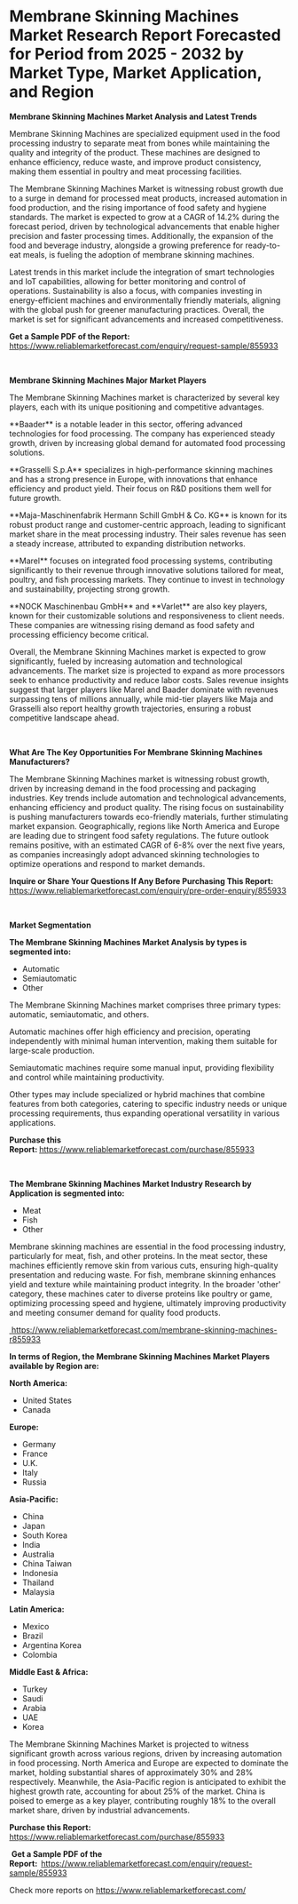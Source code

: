 <p><h1>Membrane Skinning Machines Market Research Report Forecasted for Period from 2025 -  2032 by Market Type, Market Application, and Region</h1></p><p><strong>Membrane Skinning Machines Market Analysis and Latest Trends</strong></p>
<p><p>Membrane Skinning Machines are specialized equipment used in the food processing industry to separate meat from bones while maintaining the quality and integrity of the product. These machines are designed to enhance efficiency, reduce waste, and improve product consistency, making them essential in poultry and meat processing facilities. </p><p>The Membrane Skinning Machines Market is witnessing robust growth due to a surge in demand for processed meat products, increased automation in food production, and the rising importance of food safety and hygiene standards. The market is expected to grow at a CAGR of 14.2% during the forecast period, driven by technological advancements that enable higher precision and faster processing times. Additionally, the expansion of the food and beverage industry, alongside a growing preference for ready-to-eat meals, is fueling the adoption of membrane skinning machines. </p><p>Latest trends in this market include the integration of smart technologies and IoT capabilities, allowing for better monitoring and control of operations. Sustainability is also a focus, with companies investing in energy-efficient machines and environmentally friendly materials, aligning with the global push for greener manufacturing practices. Overall, the market is set for significant advancements and increased competitiveness.</p></p>
<p><strong>Get a Sample PDF of the Report:&nbsp;</strong> <a href="https://www.reliablemarketforecast.com/enquiry/request-sample/855933?utm_campaign=2210&utm_medium=2&utm_source=Github&utm_content=ia&utm_term=20022025&utm_id=membrane-skinning-machines">https://www.reliablemarketforecast.com/enquiry/request-sample/855933</a></p>
<p>&nbsp;</p>
<p><strong>Membrane Skinning Machines Major Market Players</strong></p>
<p><p>The Membrane Skinning Machines market is characterized by several key players, each with its unique positioning and competitive advantages. </p><p>**Baader** is a notable leader in this sector, offering advanced technologies for food processing. The company has experienced steady growth, driven by increasing global demand for automated food processing solutions. </p><p>**Grasselli S.p.A** specializes in high-performance skinning machines and has a strong presence in Europe, with innovations that enhance efficiency and product yield. Their focus on R&D positions them well for future growth.</p><p>**Maja-Maschinenfabrik Hermann Schill GmbH & Co. KG** is known for its robust product range and customer-centric approach, leading to significant market share in the meat processing industry. Their sales revenue has seen a steady increase, attributed to expanding distribution networks.</p><p>**Marel** focuses on integrated food processing systems, contributing significantly to their revenue through innovative solutions tailored for meat, poultry, and fish processing markets. They continue to invest in technology and sustainability, projecting strong growth.</p><p>**NOCK Maschinenbau GmbH** and **Varlet** are also key players, known for their customizable solutions and responsiveness to client needs. These companies are witnessing rising demand as food safety and processing efficiency become critical.</p><p>Overall, the Membrane Skinning Machines market is expected to grow significantly, fueled by increasing automation and technological advancements. The market size is projected to expand as more processors seek to enhance productivity and reduce labor costs. Sales revenue insights suggest that larger players like Marel and Baader dominate with revenues surpassing tens of millions annually, while mid-tier players like Maja and Grasselli also report healthy growth trajectories, ensuring a robust competitive landscape ahead.</p></p>
<p>&nbsp;</p>
<p><strong>What Are The Key Opportunities For Membrane Skinning Machines Manufacturers?</strong></p>
<p><p>The Membrane Skinning Machines market is witnessing robust growth, driven by increasing demand in the food processing and packaging industries. Key trends include automation and technological advancements, enhancing efficiency and product quality. The rising focus on sustainability is pushing manufacturers towards eco-friendly materials, further stimulating market expansion. Geographically, regions like North America and Europe are leading due to stringent food safety regulations. The future outlook remains positive, with an estimated CAGR of 6-8% over the next five years, as companies increasingly adopt advanced skinning technologies to optimize operations and respond to market demands.</p></p>
<p><strong>Inquire or Share Your Questions If Any Before Purchasing This Report:</strong> <a href="https://www.reliablemarketforecast.com/enquiry/pre-order-enquiry/855933?utm_campaign=2210&utm_medium=2&utm_source=Github&utm_content=ia&utm_term=20022025&utm_id=membrane-skinning-machines">https://www.reliablemarketforecast.com/enquiry/pre-order-enquiry/855933</a></p>
<p>&nbsp;</p>
<p><strong>Market Segmentation</strong></p>
<p><strong>The Membrane Skinning Machines Market Analysis by types is segmented into:</strong></p>
<p><ul><li>Automatic</li><li>Semiautomatic</li><li>Other</li></ul></p>
<p><p>The Membrane Skinning Machines market comprises three primary types: automatic, semiautomatic, and others. </p><p>Automatic machines offer high efficiency and precision, operating independently with minimal human intervention, making them suitable for large-scale production. </p><p>Semiautomatic machines require some manual input, providing flexibility and control while maintaining productivity. </p><p>Other types may include specialized or hybrid machines that combine features from both categories, catering to specific industry needs or unique processing requirements, thus expanding operational versatility in various applications.</p></p>
<p><strong>Purchase this Report:&nbsp;</strong><a href="https://www.reliablemarketforecast.com/purchase/855933?utm_campaign=2210&utm_medium=2&utm_source=Github&utm_content=ia&utm_term=20022025&utm_id=membrane-skinning-machines">https://www.reliablemarketforecast.com/purchase/855933</a></p>
<p>&nbsp;</p>
<p><strong>The Membrane Skinning Machines Market Industry Research by Application is segmented into:</strong></p>
<p><ul><li>Meat</li><li>Fish</li><li>Other</li></ul></p>
<p><p>Membrane skinning machines are essential in the food processing industry, particularly for meat, fish, and other proteins. In the meat sector, these machines efficiently remove skin from various cuts, ensuring high-quality presentation and reducing waste. For fish, membrane skinning enhances yield and texture while maintaining product integrity. In the broader 'other' category, these machines cater to diverse proteins like poultry or game, optimizing processing speed and hygiene, ultimately improving productivity and meeting consumer demand for quality food products.</p></p>
<p><a href="https://www.reliablemarketforecast.com/membrane-skinning-machines-r855933?utm_campaign=2210&utm_medium=2&utm_source=Github&utm_content=ia&utm_term=20022025&utm_id=membrane-skinning-machines">&nbsp;https://www.reliablemarketforecast.com/membrane-skinning-machines-r855933</a></p>
<p><strong>In terms of Region, the Membrane Skinning Machines Market Players available by Region are:</strong></p>
<p>
    <p> <strong> North America: </strong>
        <ul>
            <li>United States</li>
            <li>Canada</li>
        </ul>
        </p> 
    <p> <strong> Europe: </strong>
        <ul>
            <li>Germany</li>
            <li>France</li>
            <li>U.K.</li>
            <li>Italy</li>
            <li>Russia</li>
        </ul>
        </p> 
    <p> <strong> Asia-Pacific: </strong>
        <ul>
            <li>China</li>
            <li>Japan</li>
            <li>South Korea</li>
            <li>India</li>
            <li>Australia</li>
            <li>China Taiwan</li>
            <li>Indonesia</li>
            <li>Thailand</li>
            <li>Malaysia</li>
        </ul>
        </p> 
    <p> <strong> Latin America: </strong>
        <ul>
            <li>Mexico</li>
            <li>Brazil</li>
            <li>Argentina Korea</li>
            <li>Colombia</li>
        </ul>
        </p> 
    <p> <strong> Middle East & Africa: </strong>
        <ul>
            <li>Turkey</li>
            <li>Saudi</li>
            <li>Arabia</li>
            <li>UAE</li>
            <li>Korea</li>
        </ul>
    </p>
    </p>
<p><p>The Membrane Skinning Machines Market is projected to witness significant growth across various regions, driven by increasing automation in food processing. North America and Europe are expected to dominate the market, holding substantial shares of approximately 30% and 28% respectively. Meanwhile, the Asia-Pacific region is anticipated to exhibit the highest growth rate, accounting for about 25% of the market. China is poised to emerge as a key player, contributing roughly 18% to the overall market share, driven by industrial advancements.</p></p>
<p><strong>Purchase this Report: </strong><a href="https://www.reliablemarketforecast.com/purchase/855933?utm_campaign=2210&utm_medium=2&utm_source=Github&utm_content=ia&utm_term=20022025&utm_id=membrane-skinning-machines">https://www.reliablemarketforecast.com/purchase/855933</a></p>
<p>&nbsp;<strong>Get a Sample PDF of the Report:&nbsp;&nbsp;</strong><a href="https://www.reliablemarketforecast.com/enquiry/request-sample/855933?utm_campaign=2210&utm_medium=2&utm_source=Github&utm_content=ia&utm_term=20022025&utm_id=membrane-skinning-machines">https://www.reliablemarketforecast.com/enquiry/request-sample/855933</a></p>
<p><strong></strong></p>
<p>Check more reports on <a href="https://www.reliablemarketforecast.com/?utm_campaign=2210&utm_medium=2&utm_source=Github&utm_content=ia&utm_term=20022025&utm_id=membrane-skinning-machines">https://www.reliablemarketforecast.com/</a></p>